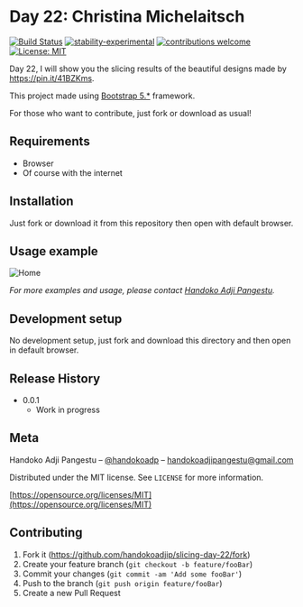 # Day 22: Christina Michelaitsch

[![Build Status](https://travis-ci.org/dwyl/esta.svg?branch=master)](https://github.com/handokoadjip/slicing-day-22)
[![stability-experimental](https://img.shields.io/badge/stability-experimental-orange.svg)](https://github.com/handokoadjip/slicing-day-22)
[![contributions welcome](https://img.shields.io/badge/contributions-welcome-brightgreen.svg?style=flat)](https://github.com/handokoadjip/slicing-day-22/fork)
[![License: MIT](https://img.shields.io/badge/License-MIT-yellow.svg)](https://opensource.org/licenses/MIT)

Day 22, I will show you the slicing results of the beautiful designs made by https://pin.it/41BZKms.

This project made using [Bootstrap 5.\*](https://getbootstrap.com/docs/5.1/getting-started/introduction/) framework.

For those who want to contribute, just fork or download as usual!

## Requirements

- Browser
- Of course with the internet

## Installation

Just fork or download it from this repository then open with default browser.

## Usage example

![Home](https://bebaskripsi.000webhostapp.com/slicing-day-22/home.png)

_For more examples and usage, please contact [Handoko Adji Pangestu](https://www.instagram.com/handokoadp/)._

## Development setup

No development setup, just fork and download this directory and then open in default browser.

## Release History

- 0.0.1
  - Work in progress

## Meta

Handoko Adji Pangestu – [@handokoadp](https://www.instagram.com/handokoadp/) – handokoadjipangestu@gmail.com

Distributed under the MIT license. See `LICENSE` for more information.

[https://opensource.org/licenses/MIT](https://opensource.org/licenses/MIT)

## Contributing

1. Fork it (<https://github.com/handokoadjip/slicing-day-22/fork>)
2. Create your feature branch (`git checkout -b feature/fooBar`)
3. Commit your changes (`git commit -am 'Add some fooBar'`)
4. Push to the branch (`git push origin feature/fooBar`)
5. Create a new Pull Request
